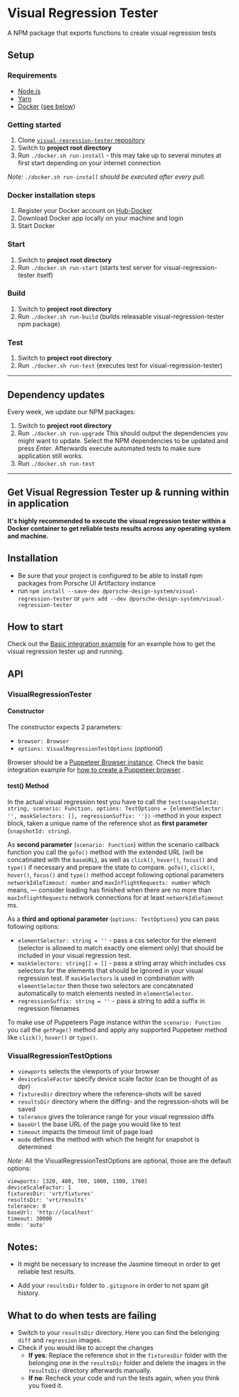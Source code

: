 # Visual Regression Tester

A NPM package that exports functions to create visual regression tests

## Setup

### Requirements

* [Node.js](https://nodejs.org)
* [Yarn](https://yarnpkg.com)
* [Docker](https://www.docker.com) ([see below](#docker-installation-steps))

### Getting started

1. Clone [`visual-regression-tester` repository](https://github.com/porscheui/porsche-visual-regression-tester)
1. Switch to __project root directory__
1. Run `./docker.sh run-install` - this may take up to several minutes at first start depending on your internet
   connection

*Note: `./docker.sh run-install` should be executed after every pull.*

### Docker installation steps

1. Register your Docker account on [Hub-Docker](https://hub.docker.com)
1. Download Docker app locally on your machine and login
1. Start Docker

### Start

1. Switch to __project root directory__
1. Run `./docker.sh run-start` (starts test server for visual-regression-tester itself)

### Build

1. Switch to __project root directory__
1. Run `./docker.sh run-build` (builds releasable visual-regression-tester npm package)

### Test

1. Switch to __project root directory__
1. Run `./docker.sh run-test` (executes test for visual-regression-tester)

---

## Dependency updates

Every week, we update our NPM packages:

1. Switch to __project root directory__
1. Run `./docker.sh run-upgrade`
   This should output the dependencies you might want to update. Select the NPM dependencies to be updated and press
   _Enter_. Afterwards execute automated tests to make sure application still works.
1. Run `./docker.sh run-test`

---

## Get Visual Regression Tester up & running within in application

__It's highly recommended to execute the visual regression tester within a Docker container to get reliable tests
results across any operating system and machine.__

## Installation

* Be sure that your project is configured to be able to install npm packages from Porsche UI Artifactory instance
* run `npm install --save-dev @porsche-design-system/visual-regression-tester`
  or `yarn add --dev @porsche-design-system/visual-regression-tester`

## How to start

Check out
the [Basic integration example](https://github.com/porscheui/porsche-visual-regression-tester/tree/master/examples/basic-integration)
for an example how to get the visual regression tester up and running.

## API

### VisualRegressionTester

#### Constructor

The constructor expects 2 parameters:

* `browser: Browser`
* `options: VisualRegressionTestOptions` (_optional_)

Browser should be
a [Puppeteer Browser instance](https://github.com/GoogleChrome/puppeteer/blob/v1.9.0/docs/api.md#class-browser). Check
the basic integration example
for [how to create a Puppeteer browser](https://github.com/porscheui/porsche-visual-regression-tester/blob/master/examples/basic-integration/vrt/example-test.spec.ts#L19)
.

#### test() Method

In the actual visual regression test you have to call
the `test(snapshotId: string, scenario: Function, options: TestOptions = {elementSelector: '', maskSelectors: [], regressionSuffix: ''})`
-method in your expect block, taken a unique name of the reference shot as **first parameter** (`snapshotId: string`).

As **second parameter** (`scenario: Function`) within the scenario callback function you call the `goTo()` method with
the extended URL (will be concatinated with the `baseURL`), as well as `click()`, `hover()`, `focus()` and `type()` if
necessary and prepare the state to compare.
`goTo()`, `click()`, `hover()`, `focus()` and `type()` method accept following optional
parameters `networkIdleTimeout: number` and `maxInflightRequests: number` which means, — consider loading has finished
when there are no more than `maxInflightRequests` network connections for at least `networkIdleTimeout` ms.

As a **third and optional parameter** (`options: TestOptions`) you can pass following options:

* `elementSelector: string = ''` - pass a css selector for the element (selector is allowed to match exactly one element
  only) that should be included in your visual regression test.
* `maskSelectors: string[] = []` - pass a string array which includes css selectors for the elements that should be
  ignored in your visual regression test. If `maskSelectors` is used in combination with `elementSelector` then those
  two selectors are concatenated automatically to match elements nested in `elementSelector`.
* `regressionSuffix: string = ''` - pass a string to add a suffix in regression filenames

To make use of Puppeteers Page instance within the `scenario: Function` you call the `getPage()` method and apply any
supported Puppeteer method like `click()`, `hover()` or `type()`.

### VisualRegressionTestOptions

* `viewports` selects the viewports of your browser
* `deviceScaleFactor` specify device scale factor (can be thought of as dpr)
* `fixturesDir` directory where the reference-shots will be saved
* `resultsDir` directory where the diffing- and the regression-shots will be saved
* `tolerance` gives the tolerance range for your visual regression diffs
* `baseUrl` the base URL of the page you would like to test
* `timeout` impacts the timeout limit of page load
* `mode` defines the method with which the height for snapshot is determined

*Note*: All the VisualRegressionTestOptions are optional, those are the default options:

   ```
   viewports: [320, 480, 760, 1000, 1300, 1760]
   deviceScaleFactor: 1
   fixturesDir: 'vrt/fixtures'
   resultsDir: 'vrt/results'
   tolerance: 0
   baseUrl: 'http://localhost'
   timeout: 30000
   mode: 'auto'
   ```

## Notes:

* It might be necessary to increase the Jasmine timeout in order to get reliable test results.

* Add your `resultsDir` folder to `.gitignore` in order to not spam git history.

## What to do when tests are failing

* Switch to your `resultsDir` directory. Here you can find the belonging `diff` and `regression` images.
* Check if you would like to accept the changes
  * **If yes**: Replace the reference shot in the `fixturesDir` folder with the belonging one in the `resultsDir` folder
    and delete the images in the `resultsDir` directory afterwards manually.
  * **If no**: Recheck your code and run the tests again, when you think you fixed it.
